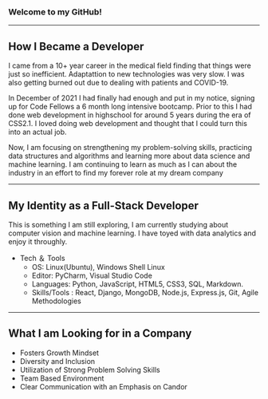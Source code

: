 ### Welcome to my GitHub! 

---

## How I Became a Developer

I came from a 10+ year career in the medical field finding that things were just so inefficient. Adaptattion to new technologies was very slow. I was also getting burned out due to dealing with patients and COVID-19.

In December of 2021 I had finally had enough and put in my notice, signing up for Code Fellows a 6 month long intensive bootcamp. Prior to this I had done web development in highschool for around 5 years during the era of CSS2.1. I loved doing web development and thought that I could turn this into an actual job. 

Now, I am focusing on strengthening my problem-solving skills, practicing data structures and algorithms and learning more about data science and machine learning. I am continuing to learn as much as I can about the industry in an effort to find my forever role at my dream company

---

## My Identity as a Full-Stack Developer

This is something I am still exploring,  I am currently studying about computer vision and machine learning. I have toyed with data analytics and enjoy it throughly.

  - Tech ＆ Tools
    - OS: Linux(Ubuntu), Windows Shell Linux
    - Editor: PyCharm, Visual Studio Code
    - Languages: Python, JavaScript, HTML5, CSS3, SQL, Markdown.
    - Skills/Tools : React, Django, MongoDB, Node.js, Express.js, Git, Agile Methodologies

---

## What I am Looking for in a Company

- Fosters Growth Mindset
- Diversity and Inclusion
- Utilization of Strong Problem Solving Skills
- Team Based Environment
- Clear Communication with an Emphasis on Candor


<!--
**wildwoodwaltz/wildwoodwaltz** is a ✨ _special_ ✨ repository because its `README.md` (this file) appears on your GitHub profile.

Here are some ideas to get you started:

- 🔭 I’m currently working on ...
- 🌱 I’m currently learning ...
- 👯 I’m looking to collaborate on ...
- 🤔 I’m looking for help with ...
- 💬 Ask me about ...
- 📫 How to reach me: ...
- 😄 Pronouns: ...
- ⚡ Fun fact: ...
-->
